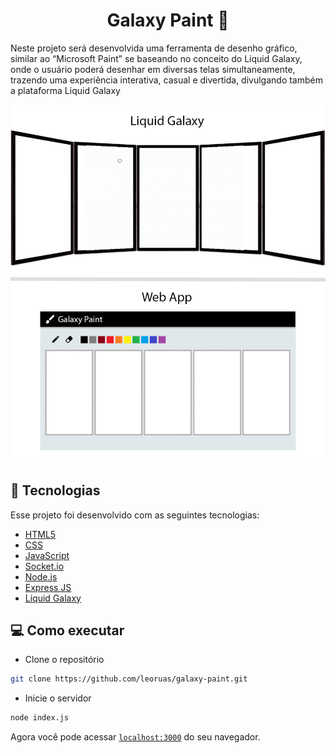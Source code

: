 <h1 align="center">Galaxy Paint 🎨</h1>

<p>Neste projeto será desenvolvida uma ferramenta de desenho gráfico, similar ao “Microsoft Paint” se baseando no conceito do Liquid Galaxy, onde o usuário poderá desenhar em diversas telas simultaneamente, trazendo uma experiência interativa, casual e divertida, divulgando também a plataforma Liquid Galaxy</p>

<img alt="Galaxy Paint" src=".github/mockup.gif"/>

## 🚀 Tecnologias

Esse projeto foi desenvolvido com as seguintes tecnologias:

- [HTML5](https://developer.mozilla.org/pt-BR/docs/Web/HTML)
- [CSS](https://developer.mozilla.org/pt-BR/docs/Web/CSS)
- [JavaScript](https://www.javascript.com/)
- [Socket.io](https://socket.io/)
- [Node.js](https://nodejs.org/en/)
- [Express JS](https://expressjs.com/)
- [Liquid Galaxy](https://liquidgalaxy.org/)

## 💻 Como executar

- Clone o repositório
```bash
git clone https://github.com/leoruas/galaxy-paint.git
```

- Inicie o servidor
```bash
node index.js
``` 

Agora você pode acessar [`localhost:3000`](http://localhost:3000) do seu navegador.
